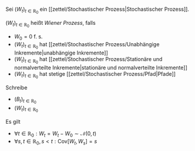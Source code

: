 Sei $(W_t)_{t \in \mathbb{R}_0}$ ein [[zettel/Stochastischer Prozess|Stochastischer Prozess]].

$(W_t)_{t \in \mathbb{R}_0}$ heißt *Wiener Prozess*, falls
- $W_0 = 0$ f. s.
- $(W_t)_{t \in \mathbb{R}_0}$ hat [[zettel/Stochastischer Prozess/Unabhängige Inkremente|unabhängige Inkremente]]
- $(W_t)_{t \in \mathbb{R}_0}$ hat [[zettel/Stochastischer Prozess/Stationäre und normalverteilte Inkremente|stationäre und normalverteilte Inkremente]]
- $(W_t)_{t \in \mathbb{R}_0}$ hat stetige [[zettel/Stochastischer Prozess/Pfad|Pfade]]

Schreibe
- $(B_t)_{t \in \mathbb{R}_0}$
- $(W_t)_{t \in \mathbb{R}_0}$

Es gilt
- $\forall t \in \mathbb{R}_0 : W_t = W_t - W_0 \sim \mathcal{N}(0, t)$
- $\forall s, t \in \mathbb{R}_0, s \lt t : \text{Cov}[W_t, W_s] = s$